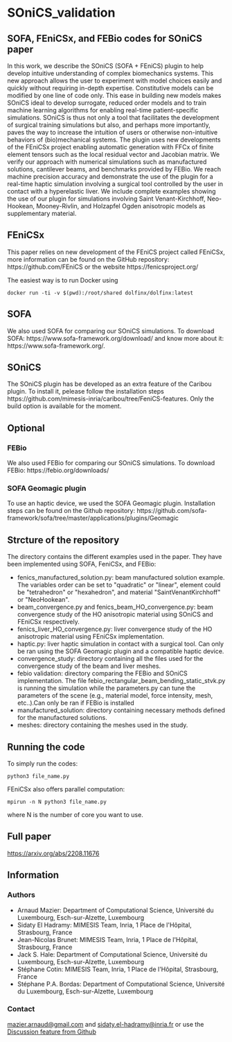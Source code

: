 # SOniCS_validation
<h2>SOFA, FEniCSx, and FEBio codes for SOniCS paper</h2>
 
In this work, we describe the SOniCS (SOFA + FEniCS) plugin to help develop intuitive understanding of complex biomechanics systems. This new approach allows the user to experiment with model choices easily and quickly without requiring in-depth expertise. Constitutive models can be modified by one line of code only. This ease in building new models makes SOniCS ideal to develop surrogate, reduced order models and to train machine learning algorithms for enabling real-time patient-specific simulations. SOniCS is thus not only a tool that facilitates the development of surgical training simulations but also, and perhaps more importantly, paves the way to increase the intuition of users or otherwise non-intuitive behaviors of (bio)mechanical systems. The plugin uses new developments of the FEniCSx project enabling automatic generation with FFCx of finite element tensors such as the local residual vector and Jacobian matrix. We verify our approach with numerical simulations such as manufactured solutions, cantilever beams, and benchmarks provided by FEBio. We reach machine precision accuracy and demonstrate the use of the plugin for a real-time haptic simulation involving a surgical tool controlled by the user in contact with a hyperelastic liver. We include complete examples showing the use of our plugin for simulations involving Saint Venant-Kirchhoff, Neo-Hookean, Mooney-Rivlin, and Holzapfel Ogden anisotropic models as supplementary material.

<h2>FEniCSx</h2>
This paper relies on new development of the FEniCS project called FEniCSx, more information can be found on the GitHub repository: https://github.com/FEniCS or the website https://fenicsproject.org/

The easiest way is to run Docker using 
```console
docker run -ti -v $(pwd):/root/shared dolfinx/dolfinx:latest
```

<h2>SOFA</h2>
We also used SOFA for comparing our SOniCS simulations.
To download SOFA: https://www.sofa-framework.org/download/ and know more about it: https://www.sofa-framework.org/.

<h2>SOniCS</h2>
The SOniCS plugin has be developed as an extra feature of the Caribou plugin. To install it, pelease follow the installation steps https://github.com/mimesis-inria/caribou/tree/FeniCS-features. Only the build option is available for the moment.

<h2>Optional</h2>
<h3>FEBio</h3>
We also used FEBio for comparing our SOniCS simulations. To download FEBio: https://febio.org/downloads/

<h3>SOFA Geomagic plugin</h3>
To use an haptic device, we used the SOFA Geomagic plugin. Installation steps can be found on the Github repository: https://github.com/sofa-framework/sofa/tree/master/applications/plugins/Geomagic


<h2>Strcture of the repository</h2>
The directory contains the different examples used in the paper. They have been implemented using SOFA, FeniCSx, and FEBio:

* fenics_manufactured_solution.py: beam manufactured solution example. The variables order can be set to "quadratic" or "linear", element could be "tetrahedron" or "hexahedron", and material "SaintVenantKirchhoff" or "NeoHookean". 
* beam_convergence.py and fenics_beam_HO_convergence.py: beam convergence study of the HO anisotropic material using SOniCS and FEniCSx respectively.
* fenics_liver_HO_convergence.py: liver convergence study of the HO anisotropic material using FEniCSx implementation.
* haptic.py: liver haptic simulation in contact with a surgical tool. Can only be ran using the SOFA Geomagic plugin and a compatible haptic device.
* convergence_study: directory containing all the files used for the convergence study of the beam and liver meshes.
* febio validation: directory comparing the FEBio and SOniCS implementation. The file febio_rectangular_beam_bending_static_stvk.py is running the simulation while the parameters.py can tune the parameters of the scene (e.g., material model, force intensity, mesh, etc..).Can only be ran if FEBio is installed
* manufactured_solution: directory containing necessary methods defined for the manufactured solutions.
* meshes: directory containing the meshes used in the study.

## Running the code
To simply run the codes:
```
python3 file_name.py
```

FEniCSx also offers parallel computation:
```
mpirun -n N python3 file_name.py
```
where N is the number of core you want to use.

## Full paper
https://arxiv.org/abs/2208.11676

## Information
### Authors 
- Arnaud Mazier: Department of Computational Science, Université du Luxembourg, Esch-sur-Alzette, Luxembourg
- Sidaty El Hadramy: MIMESIS Team, Inria, 1 Place de l'Hôpital, Strasbourg, France
- Jean-Nicolas Brunet: MIMESIS Team, Inria, 1 Place de l'Hôpital, Strasbourg, France
- Jack S. Hale: Department of Computational Science, Université du Luxembourg, Esch-sur-Alzette, Luxembourg
- Stéphane Cotin: MIMESIS Team, Inria, 1 Place de l'Hôpital, Strasbourg, France
- Stéphane P.A. Bordas: Department of Computational Science, Université du Luxembourg, Esch-sur-Alzette, Luxembourg

### Contact 
mazier.arnaud@gmail.com and sidaty.el-hadramy@inria.fr or use the [Discussion feature from Github](https://github.com/Ziemnono/SOniCS_validation/discussions)
